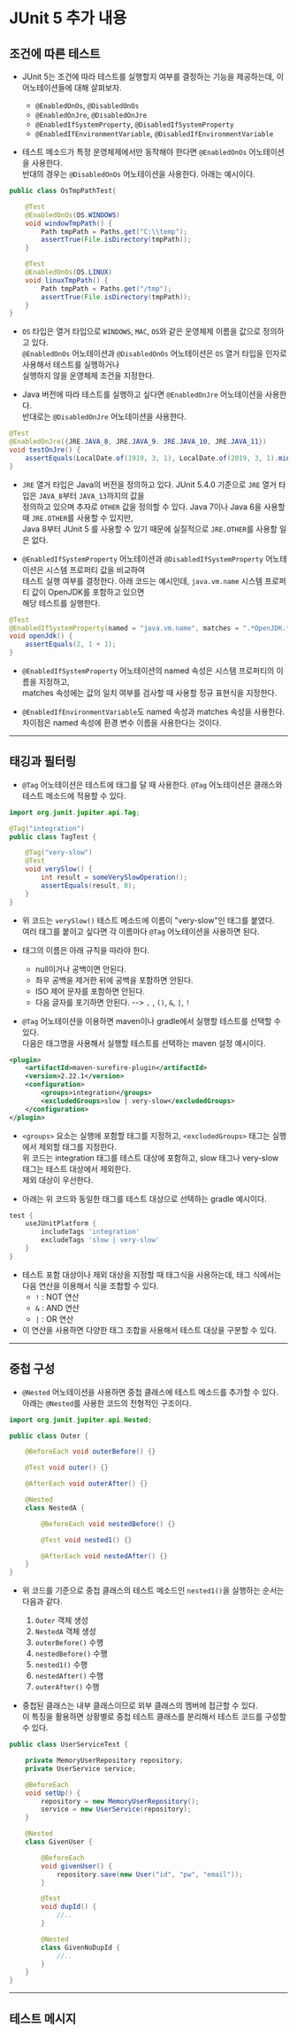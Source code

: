 <h1>JUnit 5 추가 내용</h1>

<h2>조건에 따른 테스트</h2>

* JUnit 5는 조건에 따라 테스트를 실행할지 여부를 결정하는 기능을 제공하는데, 이 어노테이션들에 대해 살펴보자.
  * `@EnabledOnOs`, `@DisabledOnOs`
  * `@EnabledOnJre`, `@DisabledOnJre`
  * `@EnabledIfSystemProperty`, `@DisabledIfSystemProperty`
  * `@EnabledIfEnvironmentVariable`, `@DisabledIfEnvironmentVariable`

* 테스트 메소드가 특정 운영체제에서만 동작해야 한다면 `@EnabledOnOs` 어노테이션을 사용한다.   
  반대의 경우는 `@DisabledOnOs` 어노테이션을 사용한다. 아래는 예시이다.
```java
public class OsTmpPathTest{

    @Test
    @EnabledOnOs(OS.WINDOWS)
    void windowTmpPath() {
        Path tmpPath = Paths.get("C:\\temp");
        assertTrue(File.isDirectory(tmpPath));
    }

    @Test
    @EnabledOnOs(OS.LINUX)
    void linuxTmpPath() {
        Path tmpPath = Paths.get("/tmp");
        assertTrue(File.isDirectory(tmpPath));
    }
}
```

* `OS` 타입은 열거 타입으로 `WINDOWS`, `MAC`, `OS`와 같은 운영체제 이름을 값으로 정의하고 있다.   
  `@EnabledOnOs` 어노테이션과 `@DisabledOnOs` 어노테이션은 `OS` 열거 타입을 인자로 사용해서 테스트를 실행하거나   
  실행하지 않을 운영체제 조건을 지정한다.

* Java 버전에 따라 테스트를 실행하고 싶다면 `@EnabledOnJre` 어노테이션을 사용한다.   
  반대로는 `@DisabledOnJre` 어노테이션을 사용한다.
```java
@Test
@EnabledOnJre({JRE.JAVA_8, JRE.JAVA_9. JRE.JAVA_10, JRE.JAVA_11})
void testOnJre() {
    assertEquals(LocalDate.of(1919, 3, 1), LocalDate.of(2019, 3, 1).minusYears(100));
}
```

* `JRE` 열거 타입은 Java의 버전을 정의하고 있다. JUnit 5.4.0 기준으로 `JRE` 열거 타입은 `JAVA_8`부터 `JAVA_13`까지의 값을   
  정의하고 있으며 추자로 `OTHER` 값을 정의할 수 있다. Java 7이나 Java 6을 사용할 때 `JRE.OTHER`를 사용할 수 있지만,   
  Java 8부터 JUnit 5 를 사용할 수 있기 때문에 실질적으로 `JRE.OTHER`를 사용할 일은 없다.

* `@EnabledIfSystemProperty` 어노테이션과 `@DisabledIfSystemProperty` 어노테이션은 시스템 프로퍼티 값을 비교하여   
  테스트 실행 여부를 결정한다. 아래 코드는 예시인데, `java.vm.name` 시스템 프로퍼티 값이 OpenJDK를 포함하고 있으면   
  해당 테스트를 실행한다.
```java
@Test
@EnabledIfSystemProperty(named = "java.vm.name", matches = ".*OpenJDK.*")
void openJdk() {
    assertEquals(2, 1 + 1);
}
```

* `@EnabledIfSystemProperty` 어노테이션의 named 속성은 시스템 프로퍼티의 이름을 지정하고,   
  matches 속성에는 값의 일치 여부를 검사할 때 사용할 정규 표현식을 지정한다.

* `@EnabledIfEnvironmentVariable`도 named 속성과 matches 속성을 사용한다.   
  차이점은 named 속성에 환경 변수 이름을 사용한다는 것이다.
<hr/>

<h2>태깅과 필터링</h2>

* `@Tag` 어노테이션은 테스트에 태그를 달 때 사용한다. `@Tag` 어노테이션은 클래스와 테스트 메소드에 적용할 수 있다.
```java
import org.junit.jupiter.api.Tag;

@Tag("integration")
public class TagTest {

    @Tag("very-slow")
    @Test
    void verySlow() {
        int result = someVerySlowOperation();
        assertEquals(result, 0);
    }
}
```

* 위 코드는 `verySlow()` 테스트 메소드에 이름이 "very-slow"인 태그를 붙였다.   
  여러 태그를 붙이고 싶다면 각 이름마다 `@Tag` 어노테이션을 사용하면 된다.

* 태그의 이름은 아래 규칙을 따라야 한다.
  * null이거나 공백이면 안된다.
  * 좌우 공백을 제거한 뒤에 공백을 포함하면 안된다.
  * ISO 제어 문자를 포함하면 안된다.
  * 다음 글자를 포기하면 안된다. --> `,` , `()`, `&`, `|`, `!`

* `@Tag` 어노테이션을 이용하면 maven이나 gradle에서 실행할 테스트를 선택할 수 있다.   
  다음은 태그명을 사용해서 실행할 테스트를 선택하는 maven 설정 예시이다.
```xml
<plugin>
    <artifactId>maven-surefire-plugin</artifactId>
    <version>2.22.1</version>
    <configuration>
        <groups>integration</groups>
        <excludedGroups>slow | very-slow</excludedGroups>
    </configuration>
</plugin>
```

* `<groups>` 요소는 실행에 포함할 태그를 지정하고, `<excludedGroups>` 태그는 실행에서 제외할 태그를 지정한다.   
  위 코드는 integration 태그를 테스트 대상에 포함하고, slow 태그나 very-slow 태그는 테스트 대상에서 제외한다.   
  제외 대상이 우선한다.

* 아래는 위 코드와 동일한 태그를 테스트 대상으로 선택하는 gradle 예시이다.
```gradle
test {
    useJUnitPlatform {
        includeTags 'integration'
        excludeTags 'slow | very-slow'
    }
}
```

* 테스트 포함 대상이나 제외 대상을 지정할 때 태그식을 사용하는데, 태그 식에서는 다음 연산을 이용해서 식을 조합할 수 있다.
  * `!` : NOT 연산
  * `&` : AND 연산
  * `|` : OR 연산
* 이 연산을 사용하면 다양한 태그 조합을 사용해서 테스트 대상을 구분할 수 있다.
<hr/>

<h2>중첩 구성</h2>

* `@Nested` 어노테이션을 사용하면 중첩 클래스에 테스트 메소드를 추가할 수 있다.   
  아래는 `@Nested`를 사용한 코드의 전형적인 구조이다.
```java
import org.junit.jupiter.api.Nested;

public class Outer {

    @BeforeEach void outerBefore() {}

    @Test void outer() {}

    @AfterEach void outerAfter() {}

    @Nested
    class NestedA {

        @BeforeEach void nestedBefore() {}

        @Test void nested1() {}

        @AfterEach void nestedAfter() {}
    }
}
```

* 위 코드를 기준으로 중첩 클래스의 테스트 메소드인 `nested1()`을 실행하는 순서는 다음과 같다.
  1. `Outer` 객체 생성
  2. `NestedA` 객체 생성
  3. `outerBefore()` 수행
  4. `nestedBefore()` 수행
  5. `nested1()` 수행
  6. `nestedAfter()` 수행
  7. `outerAfter()` 수행

* 중첩된 클래스는 내부 클래스이므로 외부 클래스의 멤버에 접근할 수 있다.   
  이 특징을 활용하면 상황별로 중첩 테스트 클래스를 분리해서 테스트 코드를 구성할 수 있다.
```java
public class UserServiceTest {

    private MemoryUserRepository repository;
    private UserService service;

    @BeforeEach
    void setUp() {
        repository = new MemoryUserRepository();
        service = new UserService(repository);
    }

    @Nested
    class GivenUser {

        @BeforeEach
        void givenUser() {
            repository.save(new User("id", "pw", "email"));
        }

        @Test
        void dupId() {
            //..
        }

        @Nested
        class GivenNoDupId {
            //..
        }
    }
}
```
<hr/>

<h2>테스트 메시지</h2>

